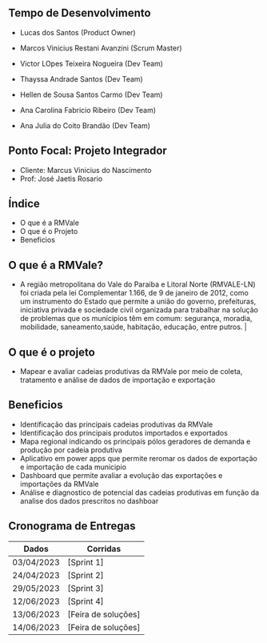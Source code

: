 



##  Tempo de Desenvolvimento

* Lucas dos Santos (Product Owner)

* Marcos Vinicius Restani Avanzini (Scrum Master)

* Victor LOpes Teixeira Nogueira (Dev Team)

* Thayssa Andrade Santos (Dev Team)

* Hellen de Sousa Santos Carmo (Dev Team)

* Ana Carolina Fabricio Ribeiro (Dev Team)

* Ana Julia do Coito Brandão (Dev Team)

## Ponto Focal: Projeto Integrador
* Cliente: Marcus Vinicius do Nascimento
* Prof: José Jaetis Rosario

## Índice
* O que é a RMVale
* O que é o Projeto
* Beneficios

## O que é a RMVale?
* A região metropolitana do Vale do Paraiba e Litoral Norte (RMVALE-LN) foi criada pela lei Complementar 1.166, de 9 de janeiro de 2012, como um instrumento do Estado que permite a união do governo, prefeituras, iniciativa privada e sociedade civil organizada para trabalhar na solução de problemas que os munícipios têm em comum: segurança, moradia, mobilidade, saneamento,saúde, habitação, educação, entre putros. |

## O que é o projeto
* Mapear e avaliar cadeias produtivas da RMVale por meio de coleta, tratamento e análise de dados de importação e exportação

## Beneficios
* Identificação das principais cadeias produtivas da RMVale
* Identificação dos principais produtos importados e exportados
* Mapa regional indicando os principais pólos geradores de demanda e produção por cadeia produtiva
* Aplicativo em power apps que permite reromar os dados de exportação e importação de cada municipio
* Dashboard que permite avaliar a evolução das exportações e importações da RMVale
* Análise e diagnostico de potencial das cadeias produtivas em função da analise dos dados prescritos no dashboar

## Cronograma de Entregas

| Dados | Corridas |
| ----- | -------- |
| 03/04/2023 | [Sprint 1]
| 24/04/2023 | [Sprint 2]
| 29/05/2023 | [Sprint 3]
| 12/06/2023 | [Sprint 4]
| 13/06/2023 | [Feira de soluções]
| 14/06/2023 | [Feira de soluções]




